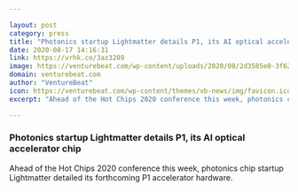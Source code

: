 ```yaml
---

layout: post
category: press
title: "Photonics startup Lightmatter details P1, its AI optical accelerator chip"
date: 2020-08-17 14:16:31
link: https://vrhk.co/3az3289
image: https://venturebeat.com/wp-content/uploads/2020/08/2d3585e0-3f62-4759-bf51-85ee9f7404af-e1597264833261.png?w=1200&strip=all
domain: venturebeat.com
author: "VentureBeat"
icon: https://venturebeat.com/wp-content/themes/vb-news/img/favicon.ico
excerpt: "Ahead of the Hot Chips 2020 conference this week, photonics chip startup Lightmatter detailed its forthcoming P1 accelerator hardware."

---
```


### Photonics startup Lightmatter details P1, its AI optical accelerator chip

Ahead of the Hot Chips 2020 conference this week, photonics chip startup Lightmatter detailed its forthcoming P1 accelerator hardware.